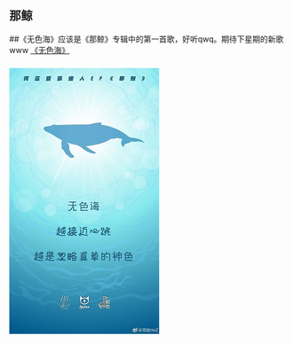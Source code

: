 ## 那鲸
##《无色海》应该是《那鲸》专辑中的第一首歌，好听qwq。期待下星期的新歌www
[《无色海》](https://music.163.com/m/song?id=1311346124)
### ![image](1.jpg)
